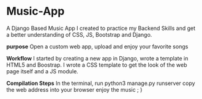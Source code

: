 # Music-App
A Django Based Music App I created to practice my Backend Skills and 
get a better understanding of CSS, JS, Bootstrap and Django.

**purpose**
Open a custom web app, upload and enjoy your favorite songs

**Workflow**
I started by creating a new app in Django, wrote a template in HTML5
and Boostrap. I wrote a CSS template to get the look of the web page itself
and a JS module.

**Compilation Steps**
In the terminal, run python3 manage.py runserver
copy the web address into your browser
enjoy the music ; )